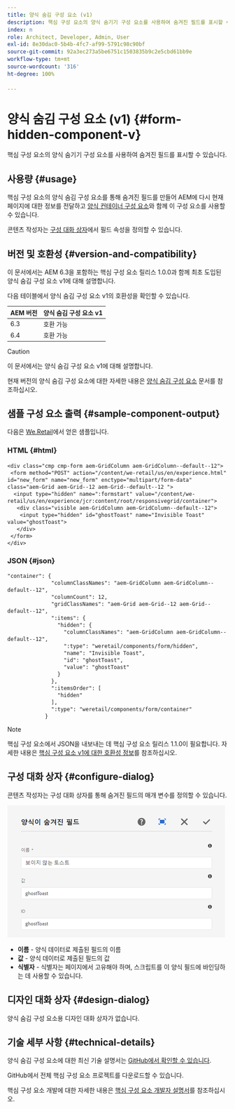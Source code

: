 ```yaml
---
title: 양식 숨김 구성 요소 (v1)
description: 핵심 구성 요소의 양식 숨기기 구성 요소를 사용하여 숨겨진 필드를 표시할 수 있습니다.
index: n
role: Architect, Developer, Admin, User
exl-id: 8e30dac0-5b4b-4fc7-af99-5791c98c90bf
source-git-commit: 92a3ec273a5be6751c1503835b9c2e5cbd61bb9e
workflow-type: tm+mt
source-wordcount: '316'
ht-degree: 100%

---
```



# 양식 숨김 구성 요소 (v1) {#form-hidden-component-v}

핵심 구성 요소의 양식 숨기기 구성 요소를 사용하여 숨겨진 필드를 표시할 수 있습니다.

## 사용량 {#usage}

핵심 구성 요소의 양식 숨김 구성 요소를 통해 숨겨진 필드를 만들어 AEM에 다시 현재 페이지에 대한 정보를 전달하고 [양식 컨테이너 구성 요소](form-container-v1.md)와 함께 이 구성 요소를 사용할 수 있습니다.

콘텐츠 작성자는 [구성 대화 상자](#configure-dialog)에서 필드 속성을 정의할 수 있습니다.

## 버전 및 호환성 {#version-and-compatibility}

이 문서에서는 AEM 6.3을 포함하는 핵심 구성 요소 릴리스 1.0.0과 함께 최초 도입된 양식 숨김 구성 요소 v1에 대해 설명합니다.

다음 테이블에서 양식 숨김 구성 요소 v1의 호환성을 확인할 수 있습니다.

| AEM 버전 | 양식 숨김 구성 요소 v1 |
|--- |--- |
| 6.3 | 호환 가능 |
| 6.4 | 호환 가능 |

>[!CAUTION]
>
>이 문서에서는 양식 숨김 구성 요소 v1에 대해 설명합니다.
>
>현재 버전의 양식 숨김 구성 요소에 대한 자세한 내용은 [양식 숨김 구성 요소](/help/components/forms/form-hidden.md) 문서를 참조하십시오.

## 샘플 구성 요소 출력 {#sample-component-output}

다음은 [We.Retail](https://helpx.adobe.com/kr/experience-manager/6-4/sites/developing/using/we-retail.html)에서 얻은 샘플입니다.

### HTML {#html}

```
<div class="cmp cmp-form aem-GridColumn aem-GridColumn--default--12">
 <form method="POST" action="/content/we-retail/us/en/experience.html" id="new_form" name="new_form" enctype="multipart/form-data" class="aem-Grid aem-Grid--12 aem-Grid--default--12 ">
  <input type="hidden" name=":formstart" value="/content/we-retail/us/en/experience/jcr:content/root/responsivegrid/container">
   <div class="visible aem-GridColumn aem-GridColumn--default--12">
    <input type="hidden" id="ghostToast" name="Invisible Toast" value="ghostToast">
   </div>
 </form>
</div>
```

### JSON {#json}

```
"container": {
              "columnClassNames": "aem-GridColumn aem-GridColumn--default--12",
              "columnCount": 12,
              "gridClassNames": "aem-Grid aem-Grid--12 aem-Grid--default--12",
              ":items": {
                "hidden": {
                  "columnClassNames": "aem-GridColumn aem-GridColumn--default--12",
                  ":type": "weretail/components/form/hidden",
                  "name": "Invisible Toast",
                  "id": "ghostToast",
                  "value": "ghostToast"
                }
              },
              ":itemsOrder": [
                "hidden"
              ],
              ":type": "weretail/components/form/container"
            }
```

>[!NOTE]
>
>핵심 구성 요소에서 JSON을 내보내는 데 핵심 구성 요소 릴리스 1.1.0이 필요합니다. 자세한 내용은 [핵심 구성 요소 v1에 대한 호환성 정보](/help/versions.md#release-history-and-compatibility)를 참조하십시오.

## 구성 대화 상자 {#configure-dialog}

콘텐츠 작성자는 구성 대화 상자를 통해 숨겨진 필드의 매개 변수를 정의할 수 있습니다.

![](/help/assets/chlimage_1-26.png)

* **이름** - 양식 데이터로 제출된 필드의 이름
* **값** - 양식 데이터로 제출된 필드의 값
* **식별자** - 식별자는 페이지에서 고유해야 하며, 스크립트를 이 양식 필드에 바인딩하는 데 사용할 수 있습니다.

## 디자인 대화 상자 {#design-dialog}

양식 숨김 구성 요소용 디자인 대화 상자가 없습니다.

## 기술 세부 사항 {#technical-details}

양식 숨김 구성 요소에 대한 최신 기술 설명서는 [GitHub에서 확인할 수 있습니다](https://github.com/adobe/aem-core-wcm-components/tree/master/content/src/content/jcr_root/apps/core/wcm/components/form/hidden/v1/hidden).

GitHub에서 전체 핵심 구성 요소 프로젝트를 다운로드할 수 있습니다.

핵심 구성 요소 개발에 대한 자세한 내용은 [핵심 구성 요소 개발자 설명서](/help/developing/overview.md)를 참조하십시오.
